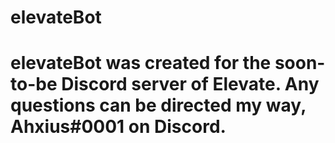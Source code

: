 # elevateBot

# elevateBot was created for the soon-to-be Discord server of Elevate. Any questions can be directed my way, Ahxius#0001 on Discord.
